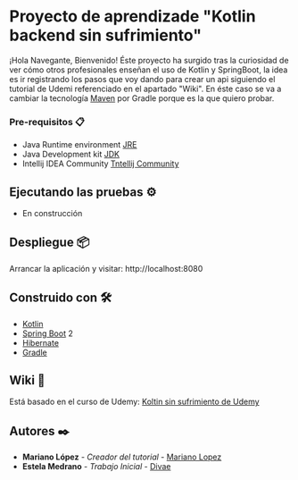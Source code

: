 # Proyecto de aprendizade "Kotlin backend sin sufrimiento"
¡Hola Navegante, Bienvenido!
Éste proyecto ha surgido tras la curiosidad de ver cómo otros profesionales enseñan el uso de Kotlin y SpringBoot, 
la idea es ir registrando los pasos que voy dando para crear un api siguiendo el tutorial de Udemi referenciado en el 
apartado "Wiki".
En éste caso se va a cambiar la tecnología [Maven](https://maven.apache.org/) por Gradle porque es la que quiero probar.

### Pre-requisitos 📋
- Java Runtime environment [JRE](https://www.java.com/es/download/)
- Java Development kit [JDK](https://www.oracle.com/java/technologies/javase-jdk11-downloads.html)
- Intellij IDEA Community [Tntellij Community](https://www.jetbrains.com/es-es/idea/download)
## Ejecutando las pruebas ⚙️
- En construcción

## Despliegue 📦
Arrancar la aplicación y visitar: http://localhost:8080

## Construido con 🛠️
 - [Kotlin](https://kotlinlang.org/) 
 - [Spring Boot](https://spring.io/projects/spring-boot) 2
 - [Hibernate](https://hibernate.org/)
 - [Gradle](https://gradle.org/)
 
 ## Wiki 📖
Está basado en el curso de Udemy: [Koltin sin sufrimiento de Udemy](https://www.udemy.com/course/kotlin-backend-sin-sufrimiento/learn/lecture/15151738#overview)

## Autores ✒️
* **Mariano López** - *Creador del tutorial* - [Mariano Lopez](https://www.linkedin.com/in/mariano-lopez-06b805167/)
* **Estela Medrano** - *Trabajo Inicial* - [Divae](https://github.com/divae)